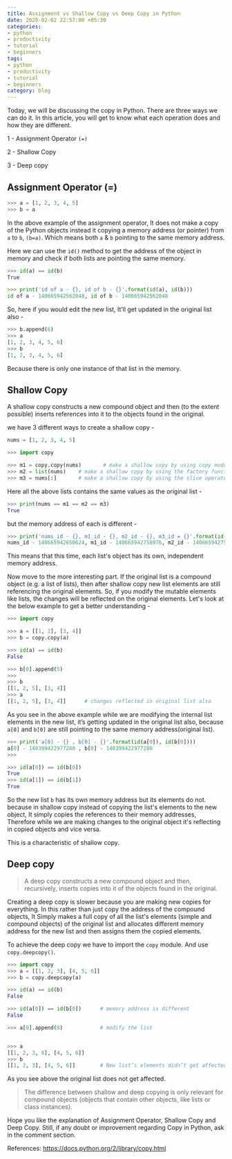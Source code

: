 ```yaml
---
title: Assignment vs Shallow Copy vs Deep Copy in Python
date: 2020-02-02 22:57:00 +05:30
categories:
- python
- productivity
- tutorial
- beginners
tags:
- python
- productivity
- tutorial
- beginners
category: blog
---
```


Today, we will be discussing the copy in Python. There are three ways we can do it. In this article, you will get to know what each operation does and how they are different.

1 - Assignment Operator `(=)`

2 - Shallow Copy

3 - Deep copy

## **Assignment Operator (=)**
```python
>>> a = [1, 2, 3, 4, 5]
>>> b = a
```
In the above example of the assignment operator, It does not make a copy of the Python objects instead it copying a memory address (or pointer) from `a` to `b`, `(b=a)`. Which means both `a` & `b` pointing to the same memory address.

Here we can use the `id()` method to get the address of the object in memory and check if both lists are pointing the same memory.

```python
>>> id(a) == id(b)
True

>>> print('id of a - {}, id of b - {}'.format(id(a), id(b)))
id of a - 140665942562048, id of b - 140665942562048

```
So, here if you would edit the new list, It’ll get updated in the original list also - 
```python
>>> b.append(6)
>>> a
[1, 2, 3, 4, 5, 6]
>>> b
[1, 2, 3, 4, 5, 6]
```
Because there is only one instance of that list in the memory.

## **Shallow Copy**

A shallow copy constructs a new compound object and then (to the extent possible) inserts references into it to the objects found in the original.

we have 3 different ways to create a shallow copy -
```python
nums = [1, 2, 3, 4, 5]      

>>> import copy

>>> m1 = copy.copy(nums)       # make a shallow copy by using copy module
>>> m2 = list(nums)    # make a shallow copy by using the factory function
>>> m3 = nums[:]       # make a shallow copy by using the slice operator
```
Here all the above lists contains the same values as the original list -
```python
>>> print(nums == m1 == m2 == m3)
True
```

but the memory address of each is different - 
```python
>>> print('nums_id - {}, m1_id - {}, m2_id - {}, m3_id = {}'.format(id(nums), id(m1), id(m2), id(m3)))
nums_id - 140665942650624, m1_id - 140665942758976, m2_id - 140665942759056, m3_id = 140665942692000
```
This means that this time, each list's object has its own, independent memory address.

Now move to the more interesting part. If the original list is a compound object (e.g. a list of lists), then after shallow copy new list elements are still referencing the original elements. 
So, if you modify the mutable elements like lists, the changes will be reflected on the original elements. Let's look at the below example to get a better understanding -

```python
>>> import copy

>>> a = [[1, 2], [3, 4]]            
>>> b = copy.copy(a)

>>> id(a) == id(b)
False

>>> b[0].append(5)
>>>
>>> b
[[1, 2, 5], [3, 4]]
>>> a
[[1, 2, 5], [3, 4]]      # changes reflected in original list also

```
As you see in the above example while we are modifying the internal list elements in the new list, it’s getting updated in the original list also, because `a[0]` and `b[0]` are still pointing to the same memory address(original list).
```python
>>> print('a[0] - {} , b[0] - {}'.format(id(a[0]), id(b[0])))       
a[0] - 140399422977280 , b[0] - 140399422977280
>>>

>>> id(a[0]) == id(b[0])
True
>>> id(a[1]) == id(b[1])
True
```
So the new list `b` has its own memory address but its elements do not.  because in shallow copy instead of copying the list's elements to the new object, It simply copies the references to their memory addresses, Therefore while we are making changes to the original object it's reflecting in copied objects and vice versa.

This is a characteristic of shallow copy.

## **Deep copy**
>A deep copy constructs a new compound object and then, recursively, inserts copies into it of the objects found in the original.    

Creating a deep copy is slower because you are making new copies for everything. In this rather than just copy the address of the compound objects, It Simply makes a full copy of all the list's elements (simple and compound objects) of the original list and allocates different memory address for the new list and then assigns them the copied elements.

To achieve the deep copy we have to import the `copy` module. And use `copy.deepcopy()`.
```python
>>> import copy
>>> a = [[1, 2, 3], [4, 5, 6]]  
>>> b = copy.deepcopy(a)                     

>>> id(a) == id(b)
False

>>> id(a[0]) == id(b[0])      # memory address is different      
False

>>> a[0].append(8)            # modify the list                                                                                                                                            


>>> a
[[1, 2, 3, 8], [4, 5, 6]]
>>> b
[[1, 2, 3], [4, 5, 6]]        # New list’s elements didn’t get affected
```
As you see above the original list does not get affected.

>The difference between shallow and deep copying is only relevant for compound objects (objects that contain other objects, like lists or class instances).

Hope you like the explanation of Assignment Operator, Shallow Copy and Deep Copy. Still, if any doubt or improvement regarding Copy in Python, ask in the comment section.

References:
https://docs.python.org/2/library/copy.html
